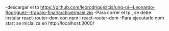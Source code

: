 


-descargar el tp https://github.com/leorodriguezcis/unq-ui--Leonardo-Rodriguez--trabajo-final/archive/main.zip
-Para correr el tp , se debe instalar react-router-dom con npm i react-router-dom
-Para ejecutarlo npm start se inicializa en http://localhost:3000/
